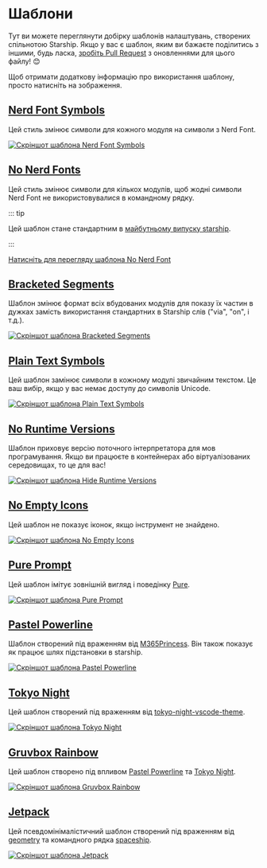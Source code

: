 # Шаблони

Тут ви можете переглянути добірку шаблонів налаштувань, створених спільнотою Starship. Якщо у вас є шаблон, яким ви бажаєте поділитись з іншими, будь ласка, [зробіть Pull Request](https://github.com/starship/starship/edit/master/docs/presets/README.md) з оновленнями для цього файлу! 😊

Щоб отримати додаткову інформацію про використання шаблону, просто натисніть на зображення.

## [Nerd Font Symbols](./nerd-font.md)

Цей стиль змінює символи для кожного модуля на символи з Nerd Font.

[![Скріншот шаблона Nerd Font Symbols](/presets/img/nerd-font-symbols.png "Натисніть для перегляду шаблона No Nerd Font")](./nerd-font)

## [No Nerd Fonts](./no-nerd-font.md)

Цей стиль змінює символи для кількох модулів, щоб жодні символи Nerd Font не використовувалися в командному рядку.

::: tip

Цей шаблон стане стандартним в [майбутньому випуску starship](https://github.com/starship/starship/pull/3544).

:::

[Натисніть для перегляду шаблона No Nerd Font](./no-nerd-font)

## [Bracketed Segments](./bracketed-segments.md)

Шаблон змінює формат всіх вбудованих модулів для показу їх частин в дужках замість використання стандартних в Starship слів ("via", "on", і т.д.).

[![Скріншот шаблона Bracketed Segments](/presets/img/bracketed-segments.png "Натисніть, щоб переглянути шаблон Bracketed Segments")](./bracketed-segments)

## [Plain Text Symbols](./plain-text.md)

Цей шаблон замінює символи в кожному модулі звичайним текстом. Це ваш вибір, якщо у вас немає доступу до символів Unicode.

[![Скріншот шаблона Plain Text Symbols](/presets/img/plain-text-symbols.png "Натисніть для перегляду шаблона Plain Text Symbols")](./plain-text)

## [No Runtime Versions](./no-runtimes.md)

Шаблон приховує версію поточного інтерпретатора для мов програмування. Якщо ви працюєте в контейнерах або віртуалізованих середовищах, то це для вас!

[![Скріншот шаблона Hide Runtime Versions](/presets/img/no-runtime-versions.png "Натисніть, щоб переглянути шаблон No Runtime Versions")](./no-runtimes)

## [No Empty Icons](./no-empty-icons.md)

Цей шаблон не показує іконок, якщо інструмент не знайдено.

[![Скріншот шаблона No Empty Icons](/presets/img/no-empty-icons.png "Натисніть, щоб переглянути шаблон No Runtime Versions")](./no-empty-icons.md)

## [Pure Prompt](./pure-preset.md)

Цей шаблон імітує зовнішній вигляд і поведінку [Pure](https://github.com/sindresorhus/pure).

[![Скріншот шаблона Pure Prompt](/presets/img/pure-preset.png "Натисніть для перегляду шаблона Pure Prompt")](./pure-preset)

## [Pastel Powerline](./pastel-powerline.md)

Шаблон створений під враженням від [M365Princess](https://github.com/JanDeDobbeleer/oh-my-posh/blob/main/themes/M365Princess.omp.json). Він також показує як працює шлях підстановки в starship.

[![Скріншот шаблона Pastel Powerline](/presets/img/pastel-powerline.png "Натисніть для перегляду шаблона Pastel Powerline")](./pastel-powerline)

## [Tokyo Night](./tokyo-night.md)

Цей шаблон створений під враженням від [tokyo-night-vscode-theme](https://github.com/enkia/tokyo-night-vscode-theme).

[![Скріншот шаблона Tokyo Night](/presets/img/tokyo-night.png "Натисніть, щоб переглянути шаблон Токіо Night")](./tokyo-night)

## [Gruvbox Rainbow](./gruvbox-rainbow.md)

Цей шаблон створено під впливом [Pastel Powerline](./pastel-powerline.md) та [Tokyo Night](./tokyo-night.md).

[![Скріншот шаблона Gruvbox Rainbow](/presets/img/gruvbox-rainbow.png "Натисніть, щоб переглянути шаблон Gruvbox Rainbow")](./gruvbox-rainbow)

## [Jetpack](./jetpack.md)

Цей псевдомінімалістичний шаблон створений під враженням від [geometry](https://github.com/geometry-zsh/geometry) та командного рядка [spaceship](https://github.com/spaceship-prompt/spaceship-prompt).

[![Скріншот шаблона Jetpack](/presets/img/jetpack.png "Click to view Jetpack preset")](./jetpack)

